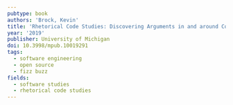 ```yaml
---
pubtype: book
authors: 'Brock, Kevin'
title: 'Rhetorical Code Studies: Discovering Arguments in and around Code'
year: '2019'
publisher: University of Michigan
doi: 10.3998/mpub.10019291
tags:
  - software engineering
  - open source
  - fizz buzz
fields:
  - software studies
  - rhetorical code studies
---
```

